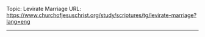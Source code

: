 Topic: Levirate Marriage
URL: https://www.churchofjesuschrist.org/study/scriptures/tg/levirate-marriage?lang=eng

---


